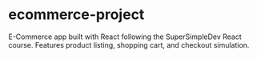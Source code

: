 # ecommerce-project
E-Commerce app built with React following the SuperSimpleDev React course. Features product listing, shopping cart, and checkout simulation.
